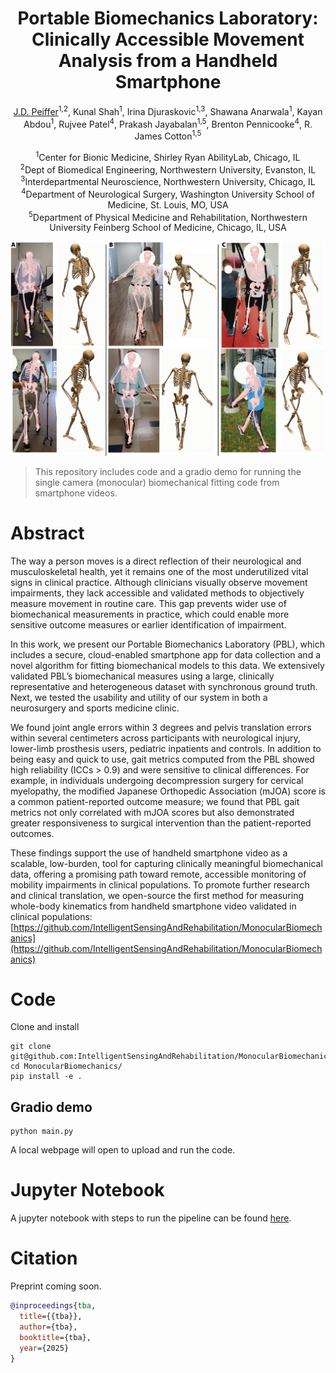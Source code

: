 <div align="center">

# Portable Biomechanics Laboratory: Clinically Accessible Movement Analysis from a Handheld Smartphone

[J.D. Peiffer](https://www.sralab.org/researchers/jd-peiffer)<sup>1,2</sup>, Kunal Shah<sup>1</sup>, Irina Djuraskovic<sup>1,3</sup>, Shawana Anarwala<sup>1</sup>, Kayan Abdou<sup>1</sup>, Rujvee Patel<sup>4</sup>, Prakash Jayabalan<sup>1,5</sup>, Brenton Pennicooke<sup>4</sup>, R. James Cotton<sup>1,5</sup>

<sup>1</sup>Center for Bionic Medicine, Shirley Ryan AbilityLab, Chicago, IL<br>
<sup>2</sup>Dept of Biomedical Engineering, Northwestern University, Evanston, IL<br>
<sup>3</sup>Interdepartmental Neuroscience, Northwestern University, Chicago, IL<br>
<sup>4</sup>Department of Neurological Surgery, Washington University School of Medicine, St. Louis, MO, USA<br>
<sup>5</sup>Department of Physical Medicine and Rehabilitation, Northwestern University Feinberg School of Medicine, Chicago, IL, USA<br>

</div>
<img src="overlay_fig.png" width="800">

> This repository includes code and a gradio demo for running the single camera (monocular) biomechanical fitting code from smartphone videos.

# Abstract
The way a person moves is a direct reflection of their neurological and musculoskeletal health, yet it remains one of the most underutilized vital signs in clinical practice. Although clinicians visually observe movement impairments, they lack accessible and validated methods to objectively measure movement in routine care. This gap prevents wider use of biomechanical measurements in practice, which could enable more sensitive outcome measures or earlier identification of impairment.

In this work, we present our Portable Biomechanics Laboratory (PBL), which includes a secure, cloud-enabled smartphone app for data collection and a novel algorithm for fitting biomechanical models to this data. We extensively validated PBL’s biomechanical measures using a large, clinically representative and heterogeneous dataset with synchronous ground truth. Next, we tested the usability and utility of our system in both a neurosurgery and sports medicine clinic.

We found joint angle errors within 3 degrees and pelvis translation errors within several centimeters across participants with neurological injury, lower-limb prosthesis users, pediatric inpatients and controls. In addition to being easy and quick to use, gait metrics computed from the PBL showed high reliability (ICCs > 0.9) and were sensitive to clinical differences. For example, in individuals undergoing decompression surgery for cervical myelopathy, the modified Japanese Orthopedic Association (mJOA) score is a common patient-reported outcome measure; we found that PBL gait metrics not only correlated with mJOA scores but also demonstrated greater responsiveness to surgical intervention than the patient-reported outcomes.

These findings support the use of handheld smartphone video as a scalable, low-burden, tool for capturing clinically meaningful biomechanical data, offering a promising path toward remote, accessible monitoring of mobility impairments in clinical populations. To promote further research and clinical translation, we open-source the first method for measuring whole-body kinematics from handheld smartphone video validated in clinical populations: [https://github.com/IntelligentSensingAndRehabilitation/MonocularBiomechanics](https://github.com/IntelligentSensingAndRehabilitation/MonocularBiomechanics)

# Code
Clone and install
```
git clone git@github.com:IntelligentSensingAndRehabilitation/MonocularBiomechanics.git
cd MonocularBiomechanics/
pip install -e .
```
## Gradio demo
```
python main.py
```
A local webpage will open to upload and run the code.

# Jupyter Notebook
A jupyter notebook with steps to run the pipeline can be found [here](https://github.com/IntelligentSensingAndRehabilitation/MonocularBiomechanics/blob/main/monocular-demo.ipynb).

# Citation
Preprint coming soon.
```bibtex
@inproceedings{tba,
  title={{tba}},
  author={tba},
  booktitle={tba},
  year={2025}
}
```
